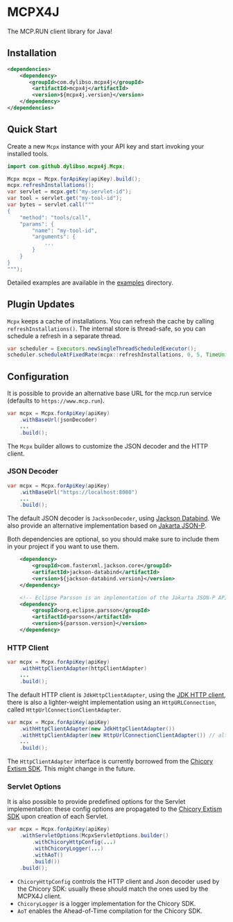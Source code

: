 # MCPX4J

The MCP.RUN client library for Java!


## Installation

```xml
<dependencies>
    <dependency>
       <groupId>com.dylibso.mcpx4j</groupId>
        <artifactId>mcpx4j</artifactId>
        <version>${mcpx4j.version}</version>
    </dependency>
</dependencies>
```

## Quick Start

Create a new `Mcpx` instance with your API key and start invoking your installed tools.

```java
import com.github.dylibso.mcpx4j.Mcpx;

Mcpx mcpx = Mcpx.forApiKey(apiKey).build();
mcpx.refreshInstallations();
var servlet = mcpx.get("my-servlet-id");
var tool = servlet.get("my-tool-id");
var bytes = servlet.call("""
{
    "method": "tools/call",
    "params": {
        "name": "my-tool-id",
        "arguments": {
            ...
        }  
    }
}
""");
```

Detailed examples are available in the [examples](examples) directory.


## Plugin Updates

`Mcpx` keeps a cache of installations. You can refresh the cache by calling `refreshInstallations()`.
The internal store is thread-safe, so you can schedule a refresh in a separate thread.

```java
var scheduler = Executors.newSingleThreadScheduledExecutor();
scheduler.scheduleAtFixedRate(mcpx::refreshInstallations, 0, 5, TimeUnit.MINUTES);
```

## Configuration

It is possible to provide an alternative base URL for the mcp.run service
(defaults to `https://www.mcp.run`).

```java
var mcpx = Mcpx.forApiKey(apiKey)
    .withBaseUrl(jsonDecoder)
    ...
    .build();

```

The `Mcpx` builder allows to customize the JSON decoder and the HTTP client.

### JSON Decoder

```java
var mcpx = Mcpx.forApiKey(apiKey)
    .withBaseUrl("https://localhost:8080")
    ...
    .build();
```

The default JSON decoder is `JacksonDecoder`, using [Jackson Databind][jackson]. We also provide an alternative
implementation based on [Jakarta JSON-P][jakarta-jsonp].

Both dependencies are optional, so you should make sure to include them in your project if you want to use them.

```xml
    <dependency>
        <groupId>com.fasterxml.jackson.core</groupId>
        <artifactId>jackson-databind</artifactId>
        <version>${jackson-databind.version}</version>
    </dependency>

    <!-- Eclipse Parsson is an implementation of the Jakarta JSON-P API  -->
    <dependency>
        <groupId>org.eclipse.parsson</groupId>
        <artifactId>parsson</artifactId>
        <version>${parsson.version}</version>
    </dependency>
```

[jackson]: https://github.com/FasterXML/jackson
[jdk-http]: https://docs.oracle.com/en/java/javase/11/docs/api/java.net.http/java/net/http/HttpClient.html
[jakarta-jsonp]: https://github.com/jakartaee/jsonp-api

### HTTP Client

```java
var mcpx = Mcpx.forApiKey(apiKey)
    .withHttpClientAdapter(httpClientAdapter)
    ...
    .build();
```


The default HTTP client is `JdkHttpClientAdapter`, using the [JDK HTTP client][jdk-http],
there is also a lighter-weight implementation using an `HttpURLConnection`, called `HttpUrlConnectionClientAdapter`.

```java
var mcpx = Mcpx.forApiKey(apiKey)
    .withHttpClientAdapter(new JdkHttpClientAdapter())
    .withHttpClientAdapter(new HttpUrlConnectionClientAdapter()) // alternatively
    ...
    .build();
```

The `HttpClientAdapter` interface is currently borrowed from the [Chicory Extism SDK][chicory-sdk].
This might change in the future.


### Servlet Options

It is also possible to provide predefined options for the Servlet implementation: these
config options are propagated to the [Chicory Extism SDK][chicory-sdk] upon creation of
each Servlet.

```java
var mcpx = Mcpx.forApiKey(apiKey)
    .withServletOptions(McpxServletOptions.builder()
        .withChicoryHttpConfig(...)
        .withChicoryLogger(...)
        .withAoT() 
        .build())
    .build();
```

- `ChicoryHttpConfig` controls the HTTP client and Json decoder used by the Chicory SDK:
  usually these should match the ones used by the MCPX4J client.
- `ChicoryLogger` is a logger implementation for the Chicory SDK.
- `AoT` enables the Ahead-of-Time compilation for the Chicory SDK.


[chicory-sdk]: https://github.com/extism/chicory-sdk
